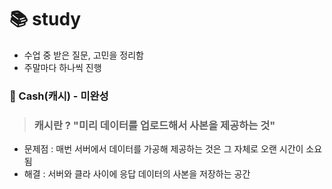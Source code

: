 # 📚 study
- 수업 중 받은 질문, 고민을 정리함
- 주말마다 하나씩 진행 

### 🎈 Cash(캐시) - 미완성

> ### 캐시란 ? "미리 데이터를 업로드해서 사본을 제공하는 것"
- 문제점 : 매번 서버에서 데이터를 가공해 제공하는 것은 그 자체로 오랜 시간이 소요됨
- 해결 : 서버와 클라 사이에 응답 데이터의 사본을 저장하는 공간
